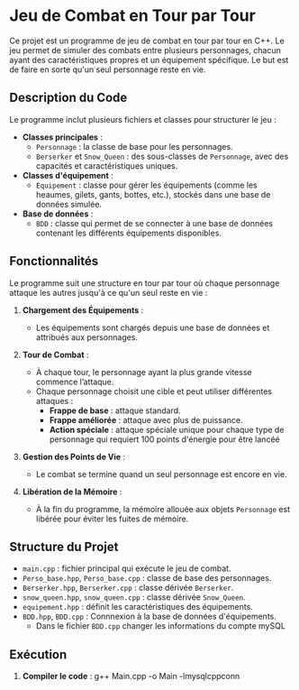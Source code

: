 # Jeu de Combat en Tour par Tour

Ce projet est un programme de jeu de combat en tour par tour en C++. Le jeu permet de simuler des combats entre plusieurs personnages, chacun ayant des caractéristiques propres et un équipement spécifique. Le but est de faire en sorte qu'un seul personnage reste en vie.

## Description du Code

Le programme inclut plusieurs fichiers et classes pour structurer le jeu :
- **Classes principales** :
  - `Personnage` : la classe de base pour les personnages.
  - `Berserker` et `Snow_Queen` : des sous-classes de `Personnage`, avec des capacités et caractéristiques uniques.
- **Classes d'équipement** :
  - `Equipement` : classe pour gérer les équipements (comme les heaumes, gilets, gants, bottes, etc.), stockés dans une base de données simulée.
- **Base de données** :
  - `BDD` : classe qui permet de se connecter à une base de données contenant les différents équipements disponibles.

## Fonctionnalités

Le programme suit une structure en tour par tour où chaque personnage attaque les autres jusqu'à ce qu'un seul reste en vie :

1. **Chargement des Équipements** :
   - Les équipements sont chargés depuis une base de données et attribués aux personnages.

2. **Tour de Combat** :
   - À chaque tour, le personnage ayant la plus grande vitesse commence l’attaque.
   - Chaque personnage choisit une cible et peut utiliser différentes attaques :
     - **Frappe de base** : attaque standard.
     - **Frappe améliorée** : attaque avec plus de puissance.
     - **Action spéciale** : attaque spéciale unique pour chaque type de personnage qui requiert 100 points d'énergie pour être lancéé

3. **Gestion des Points de Vie** :
   - Le combat se termine quand un seul personnage est encore en vie.

4. **Libération de la Mémoire** :
   - À la fin du programme, la mémoire allouée aux objets `Personnage` est libérée pour éviter les fuites de mémoire.

## Structure du Projet

- `main.cpp` : fichier principal qui exécute le jeu de combat.
- `Perso_base.hpp`, `Perso_base.cpp` : classe de base des personnages.
- `Berserker.hpp`, `Berserker.cpp` : classe dérivée `Berserker`.
- `snow_queen.hpp`, `snow_queen.cpp` : classe dérivée `Snow_Queen`.
- `equipement.hpp` : définit les caractéristiques des équipements.
- `BDD.hpp`, `BDD.cpp` : Connnexion à la base de données d'équipements.
  - Dans le fichier `BDD.cpp` changer les informations du compte mySQL 

## Exécution

1. **Compiler le code** :
   g++ Main.cpp -o Main -lmysqlcppconn
